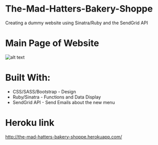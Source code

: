 # The-Mad-Hatters-Bakery-Shoppe
Creating a dummy website using Sinatra/Ruby and the SendGrid API

# Main Page of Website
![alt text](https://github.com/jevargasv/The-Mad-Hatters-Bakery-Shoppe/blob/master/Main%20Page)

# Built With:
- CSS/SASS/Bootstrap - Design
- Ruby/Sinatra - Functions and Data Display
- SendGrid API - Send Emails about the new menu

# Heroku link
http://the-mad-hatters-bakery-shoppe.herokuapp.com/

